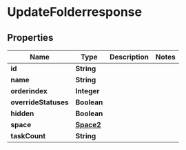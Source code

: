 

# UpdateFolderresponse


## Properties

| Name | Type | Description | Notes |
|------------ | ------------- | ------------- | -------------|
|**id** | **String** |  |  |
|**name** | **String** |  |  |
|**orderindex** | **Integer** |  |  |
|**overrideStatuses** | **Boolean** |  |  |
|**hidden** | **Boolean** |  |  |
|**space** | [**Space2**](Space2.md) |  |  |
|**taskCount** | **String** |  |  |



